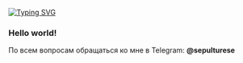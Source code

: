 [![Typing SVG](https://readme-typing-svg.herokuapp.com?font=Hack&duration=2000&pause=100&color=3894D2&background=1F1F1F&center=true&vCenter=true&width=500&lines=%D0%A1%D0%B5%D1%82%D0%B5%D0%B2%D0%B0%D1%8F+%D0%B8%D0%BD%D0%B6%D0%B5%D0%BD%D0%B5%D1%80%D0%B8%D1%8F;Linux+%D0%B0%D0%B4%D0%BC%D0%B8%D0%BD%D0%B8%D1%81%D1%82%D1%80%D0%B8%D1%80%D0%BE%D0%B2%D0%B0%D0%BD%D0%B8%D0%B5;Python;Lua;PHP)](https://git.io/typing-svg)
</center>

### Hello world!

По всем вопросам обращаться ко мне в Telegram: **@sepulturese**
